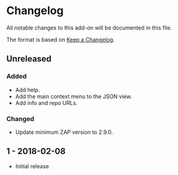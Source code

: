 # Changelog
All notable changes to this add-on will be documented in this file.

The format is based on [Keep a Changelog](https://keepachangelog.com/en/1.0.0/).

## Unreleased
### Added
- Add help.
- Add the main context menu to the JSON view.
- Add info and repo URLs.

### Changed
- Update minimum ZAP version to 2.9.0.

## 1 - 2018-02-08

- Initial release

